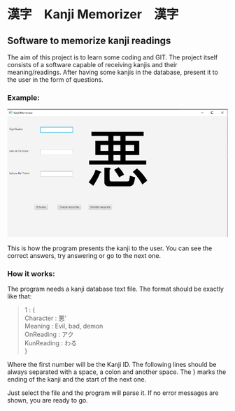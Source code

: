 <h1>漢字　Kanji Memorizer　漢字</h1>

<h2>Software to memorize kanji readings</h2>

<p>The aim of this project is to learn some coding and GIT. The project itself consists of a software 
capable of receiving kanjis and their meaning/readings. After having some kanjis in the database, present
it to the user in the form of questions.</p>


<h3>Example: </h3>

![Example Image](ExampleImage.png)

<p>This is how the program presents the kanji to the user. You can see the
correct answers, try answering or go to the next one.</p>

<h3>How it works: </h3>
<p>The program needs a kanji database text file. The format should be exactly like that:</p>

>1 : {<br>
> Character : 悪'<br>
> Meaning : Evil, bad, demon<br>
> OnReading : アク<br>
> KunReading : わる<br>
>}<br>

<p>Where the first number will be the Kanji ID. The following lines should be always
separated with a space, a colon and another space. The } marks the ending of the kanji
and the start of the next one.</p>

<p>Just select the file and the program will parse it. If no error messages are shown,
you are ready to go.</p>